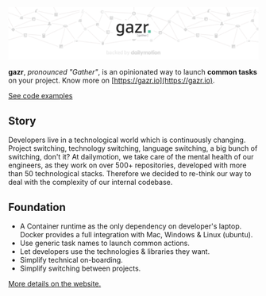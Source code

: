 <a href="https://gazr.io">![Gazr](images/github-landing.png)</a>

**gazr**, _pronounced "Gather"_, is an opinionated way to launch **common tasks** on your project. Know more on [https://gazr.io](https://gazr.io).

[See code examples](./examples)

## Story

Developers live in a technological world which is continuously changing.
Project switching, technology switching, language switching, a big bunch of switching, don't it?
At dailymotion, we take care of the mental health of our engineers, as they work on over 500+ repositories, developed with more than 50 technological stacks. Therefore we decided to re-think our way to deal with the complexity of our internal codebase.

## Foundation

* A Container runtime as the only dependency on developer's laptop.  
Docker provides a full integration with Mac, Windows & Linux (ubuntu).
* Use generic task names to launch common actions.
* Let developers use the technologies & libraries they want.
* Simplify technical on-boarding.
* Simplify switching between projects.

[More details on the website.](https://gazr.io)
